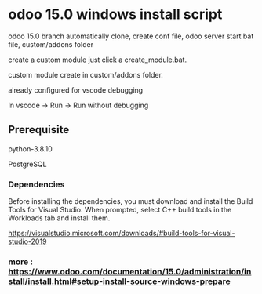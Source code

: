 # odoo 15.0 windows install script
odoo 15.0 branch automatically clone, create conf file, odoo server start bat file, custom/addons folder 

create a custom module just click a create_module.bat.

custom module create in custom/addons folder.

already configured for vscode debugging

  In vscode -> Run -> Run without debugging


## Prerequisite
python-3.8.10

PostgreSQL

### Dependencies
Before installing the dependencies, you must download and install the Build Tools for Visual Studio. When prompted, select C++ build tools in the Workloads tab and install them.

https://visualstudio.microsoft.com/downloads/#build-tools-for-visual-studio-2019


### more : https://www.odoo.com/documentation/15.0/administration/install/install.html#setup-install-source-windows-prepare
